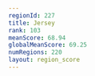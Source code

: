 ```yaml
---
regionId: 227
title: Jersey
rank: 103
meanScore: 68.94
globalMeanScore: 69.25
numRegions: 220
layout: region_score
---
```


